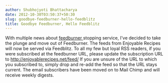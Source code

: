 ```yaml
---
author: Shubhojyoti Bhattacharya
date: 2012-10-30T03:50:37+50:30
slug: goodbye-feedburner-hello-feedblitz
title: Goodbye Feedburner, Hello Feedblitz
---
```


With multiple news about [feedburner ](http://www.socialfish.org/2012/08/why-how-and-when-to-quit-feedburner.html) stopping service, I've decided to take the plunge and move out of Feedburner. The feeds from Enjoyable Recipes will now be served via Feedblitz. To all my few but loyal RSS readers, if you were subscribed at the feedburner URL, please update the subscription URL to http://enjoyablerecipes.net/feed/ If you are unsure of the URL to which you subscribed to, simply drop and re-add the feed so that the URL stays current. The email subscribers have been moved on to Mail Chimp and will receive weekly digests.
